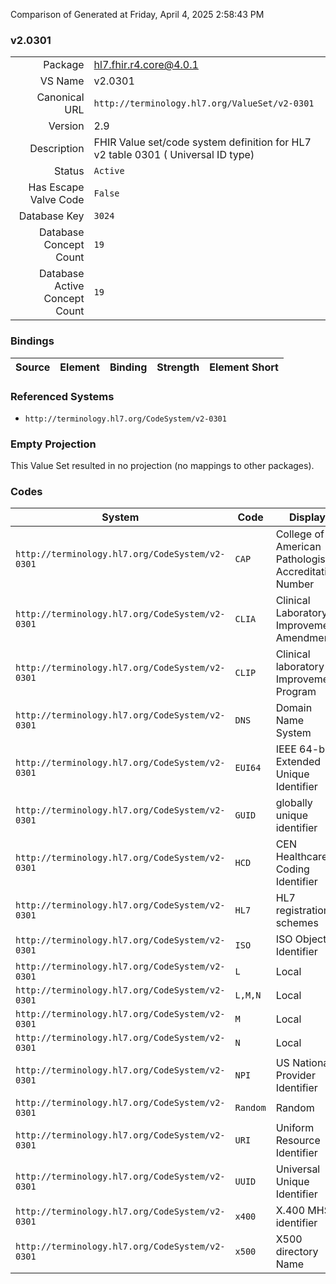Comparison of 
Generated at Friday, April 4, 2025 2:58:43 PM

### v2.0301

|      |     |
| ---: | --- |
| Package | hl7.fhir.r4.core@4.0.1 |
| VS Name | v2.0301 |
| Canonical URL | `http://terminology.hl7.org/ValueSet/v2-0301` |
| Version | 2.9 |
| Description | FHIR Value set/code system definition for HL7 v2 table 0301 ( Universal ID type) |
| Status | `Active` |
| Has Escape Valve Code | `False` |
| Database Key | `3024` |
| Database Concept Count | `19` |
| Database Active Concept Count | `19` |
### Bindings

| Source | Element | Binding | Strength | Element Short |
| ------ | ------- | ------- | -------- | ------------- |

### Referenced Systems

* `http://terminology.hl7.org/CodeSystem/v2-0301`
### Empty Projection

This Value Set resulted in no projection (no mappings to other packages).

### Codes

| System | Code | Display |
| ------ | ---- | ------- |
| `http://terminology.hl7.org/CodeSystem/v2-0301` | `CAP` | College of American Pathologist Accreditation Number |
| `http://terminology.hl7.org/CodeSystem/v2-0301` | `CLIA` | Clinical Laboratory Improvement Amendments |
| `http://terminology.hl7.org/CodeSystem/v2-0301` | `CLIP` | Clinical laboratory Improvement Program |
| `http://terminology.hl7.org/CodeSystem/v2-0301` | `DNS` | Domain Name System |
| `http://terminology.hl7.org/CodeSystem/v2-0301` | `EUI64` | IEEE 64-bit Extended Unique Identifier |
| `http://terminology.hl7.org/CodeSystem/v2-0301` | `GUID` | globally unique identifier |
| `http://terminology.hl7.org/CodeSystem/v2-0301` | `HCD` | CEN Healthcare Coding Identifier |
| `http://terminology.hl7.org/CodeSystem/v2-0301` | `HL7` | HL7 registration schemes |
| `http://terminology.hl7.org/CodeSystem/v2-0301` | `ISO` | ISO Object Identifier |
| `http://terminology.hl7.org/CodeSystem/v2-0301` | `L` | Local |
| `http://terminology.hl7.org/CodeSystem/v2-0301` | `L,M,N` | Local |
| `http://terminology.hl7.org/CodeSystem/v2-0301` | `M` | Local |
| `http://terminology.hl7.org/CodeSystem/v2-0301` | `N` | Local |
| `http://terminology.hl7.org/CodeSystem/v2-0301` | `NPI` | US National Provider Identifier |
| `http://terminology.hl7.org/CodeSystem/v2-0301` | `Random` | Random |
| `http://terminology.hl7.org/CodeSystem/v2-0301` | `URI` | Uniform Resource Identifier |
| `http://terminology.hl7.org/CodeSystem/v2-0301` | `UUID` | Universal Unique Identifier |
| `http://terminology.hl7.org/CodeSystem/v2-0301` | `x400` | X.400 MHS identifier |
| `http://terminology.hl7.org/CodeSystem/v2-0301` | `x500` | X500 directory Name |
